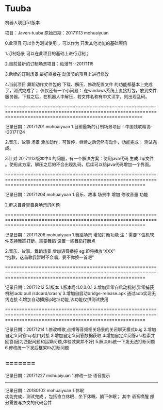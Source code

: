 # Tuuba
机器人项目5.1版本

项目：Javen-tuuba
原始日期：20171113 mohuaiyuan

0.此项目 可以作为测试使用 ，可以作为 开发其他功能的基础项目

1.订制场景 可以在此项目的基础上进行订制；

2.目前最新的订制场景项目：动漫节--20171115

3.后续的订制场景 最好直接在 动漫节的项目上进行修改 

4.当前项目 舞蹈动作文件包的 下载、解压、修改配置文件 的功能都基本上完成了，测试完成了；
仅仅还有一个小问题： 在windows系统上直接打包，放到文件服务器，下载之后，在机器人中解压，若文件名称有中文汉字，则出现乱码。

=============================================================================================================================================================

记录日期：20171201 mohuaiyuan
1.目前最新的订制场景项目：中国残联精协--20171124 

2.音乐、故事 场景 添加动作，可暂停，继续之后仍然有动作，功能完成 ，测试完成。

3.针对 20171113版本中4 的问题，有一个解决方案：使用java代码 生成.zip文件 。使用此方案，解压之后的不会出现乱码，后续可以给java代码增加一个界面。

==============================================================================================================================================================

记录日期：20171204 mohuaiyuan
1.音乐、故事 场景中 增加 修改音量 功能

2.解决自身窜自身场景的问题

==============================================================================================================================================================

记录日期：20171208 mohuaiyuan
1.舞蹈场景 增加打断功能 
注：需要下位机软件支持舞蹈打断，需要舞蹈 设置一些舞蹈打断点

2.音乐、故事、舞蹈场景 增加语音播报 
eg:即将播放“XXX”  
“抱歉，这首歌我暂时不会唱，要不你换一首吧”

==============================================================================================================================================================

记录日期：20171212   5.1版本
1.版本号:1.0.0.0.1
2.增加异常自启动机制,异常捕获机制:adb pull /sdcard/crash/
3.增加自启动bridge-release.apk 通过adb实现无线连接
4.增加自动播报ip地址功能,该功能仅供测试使用

==============================================================================================================================================================

记录日期：20171214
1.修改唱歌,点播等音频相关场景的关闭聊天模式bug
2.增加自定义问答tcp接口对接
3.增加自定义问答数据获取
4.增加自定义问答asr检索并回答(因为匹配问题和运算问题,体验效果并不好)
5.解决tts统一下发无法打断问题
6.修改统一下发后框架tts打断问题







=======
----------------------------------------------------------
记录日期：20171227 mohuaiyuan
1.修改一些 语音提示

-----------------------------------------------------------
记录日期：20180102 mohuaiyuan
1.休眠  
功能完成，测试完成 ，包括直立休眠、坐下休眠、躺下休眠；
其中 语音唤醒 部分需要与杰文的代码合并





